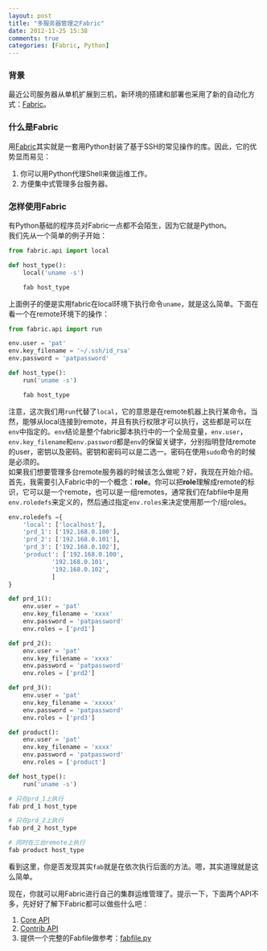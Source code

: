 ```yaml
---
layout: post
title: "多服务器管理之Fabric"
date: 2012-11-25 15:38
comments: true
categories: [Fabric, Python]
---
```


### 背景
最近公司服务器从单机扩展到三机，新环境的搭建和部署也采用了新的自动化方式：[Fabric](http://docs.fabfile.org/en/1.5/)。   

### 什么是Fabric
用[Fabric](http://docs.fabfile.org/en/1.5/)其实就是一套用Python封装了基于SSH的常见操作的库。因此，它的优势显而易见：

1. 你可以用Python代理Shell来做运维工作。
1. 方便集中式管理多台服务器。

### 怎样使用Fabric
有Python基础的程序员对Fabric一点都不会陌生，因为它就是Python。  
我们先从一个简单的例子开始：  

```python fabfile.py
from fabric.api import local

def host_type():
    local('uname -s')
```
```bash
    fab host_type
```

上面例子的便是实用fabric在local环境下执行命令`uname`，就是这么简单。下面在看一个在remote环境下的操作：  

```python fabfile.py
from fabric.api import run

env.user = 'pat'
env.key_filename = '~/.ssh/id_rsa'
env.password = 'patpassword'

def host_type():
    run('uname -s')
```
```bash
    fab host_type
```

注意，这次我们用`run`代替了`local`，它的意思是在remote机器上执行某命令。当然，能够从local连接到remote，并且有执行权限才可以执行，这些都是可以在`env`中指定的。`env`结论是整个fabric脚本执行中的一个全局变量，`env.user`，`env.key_filename`和`env.password`都是`env`的保留关键字，分别指明登陆remote的user，密钥以及密码。密钥和密码可以是二选一。密码在使用`sudo`命令的时候是必须的。  
如果我们想要管理多台remote服务器的时候该怎么做呢？好，我现在开始介绍。  
首先，我需要引入Fabric中的一个概念：**role**。你可以把**role**理解成remote的标识，它可以是一个remote，也可以是一组remotes，通常我们在fabfile中是用`env.roledefs`来定义的，然后通过指定`env.roles`来决定使用那一个/组roles。  

```python fabfile.py
env.roledefs ={
    'local': ['localhost'],
    'prd_1': ['192.168.0.100'],
    'prd_2': ['192.168.0.101'],
    'prd_3': ['192.168.0.102'],
    'product': ['192.168.0.100', 
            '192.168.0.101', 
            '192.168.0.102',
            ]
}

def prd_1():
    env.user = 'pat'
    env.key_filename = 'xxxx'
    env.password = 'patpassword'
    env.roles = ['prd1']

def prd_2():
    env.user = 'pat'
    env.key_filename = 'xxxx'
    env.password = 'patpassword'
    env.roles = ['prd2']

def prd_3():
    env.user = 'pat'
    env.key_filename = 'xxxxx'
    env.password = 'patpassword'
    env.roles = ['prd3']

def product():
    env.user = 'pat'
    env.key_filename = 'xxxx'
    env.password = 'patpassword'
    env.roles = ['product']

def host_type():
    run('uname -s')

```
```bash 调用
# 只在prd_1上执行
fab prd_1 host_type

# 只在prd_2上执行
fab prd_2 host_type

# 同时在三台remote上执行
fab product host_type
```

看到这里，你是否发现其实`fab`就是在依次执行后面的方法。嗯，其实道理就是这么简单。  

现在，你就可以用Fabric进行自己的集群运维管理了。提示一下，下面两个API不多，先好好了解下Fabric都可以做些什么吧：

1. [Core API](http://docs.fabfile.org/en/1.5/#core-api)
1. [Contrib API](http://docs.fabfile.org/en/1.5/#contrib-api)
1. 提供一个完整的Fabfile做参考：[fabfile.py](https://github.com/samuelclay/NewsBlur/blob/master/fabfile.py)
